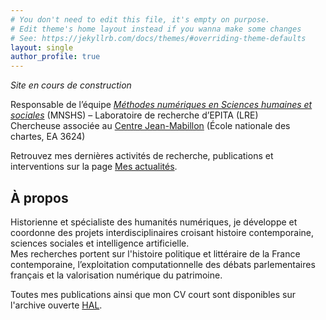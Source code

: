 ```yaml
---
# You don't need to edit this file, it's empty on purpose.
# Edit theme's home layout instead if you wanna make some changes
# See: https://jekyllrb.com/docs/themes/#overriding-theme-defaults
layout: single
author_profile: true
---
```


*Site en cours de construction*
 
Responsable de l’équipe *[Méthodes numériques en Sciences humaines et sociales](https://www.lre.epita.fr/teams/digital-methods-for-humanities-and-social-sciences/)* (MNSHS) – Laboratoire de recherche d’EPITA (LRE)  
Chercheuse associée au [Centre Jean-Mabillon](https://www.chartes.psl.eu/recherche/le-centre-jean-mabillon) (École nationale des chartes, EA 3624)  

Retrouvez mes dernières activités de recherche, publications et interventions sur la page [Mes actualités](https://mpuren.github.io/actualites/).

## À propos
Historienne et spécialiste des humanités numériques, je développe et coordonne des projets interdisciplinaires croisant histoire contemporaine, sciences sociales et intelligence artificielle.  
Mes recherches portent sur l'histoire politique et littéraire de la France contemporaine, l’exploitation computationnelle des débats parlementaires français et la valorisation numérique du patrimoine.

Toutes mes publications ainsi que mon CV court sont disponibles sur l'archive ouverte [HAL](https://cv.hal.science/marie-puren).
